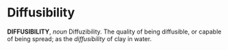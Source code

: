 # Diffusibility

**DIFFUSIBILITY**, _noun_ Diffuzibility. The quality of being diffusible, or capable of being spread; as the _diffusibility_ of clay in water.